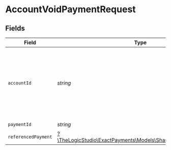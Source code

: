 # AccountVoidPaymentRequest


## Fields

| Field                                                                                                      | Type                                                                                                       | Required                                                                                                   | Description                                                                                                |
| ---------------------------------------------------------------------------------------------------------- | ---------------------------------------------------------------------------------------------------------- | ---------------------------------------------------------------------------------------------------------- | ---------------------------------------------------------------------------------------------------------- |
| `accountId`                                                                                                | *string*                                                                                                   | :heavy_check_mark:                                                                                         | The Account identifier. Represents the Merchant that this operation is going to be executed for.           |
| `paymentId`                                                                                                | *string*                                                                                                   | :heavy_check_mark:                                                                                         | N/A                                                                                                        |
| `referencedPayment`                                                                                        | [?\TheLogicStudio\ExactPayments\Models\Shared\ReferencedPayment](../../Models/Shared/ReferencedPayment.md) | :heavy_minus_sign:                                                                                         | N/A                                                                                                        |